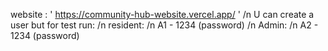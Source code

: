 website :
'
https://community-hub-website.vercel.app/
'
/n
U can create a user but for test run:
/n
resident:
/n
  A1 - 1234 (password)
/n
Admin:
/n
  A2 - 1234 (password)
